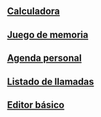 
## [Calculadora](https://github.com/javacasm/Calculadora2015)

## [Juego de memoria](https://github.com/javacasm/Memory2015)

## [Agenda personal](https://github.com/javacasm/AgendaPersonal)

## [Listado de llamadas](https://github.com/javacasm/CallLog)

## [Editor básico](https://github.com/javacasm/BasicTextEditor)
